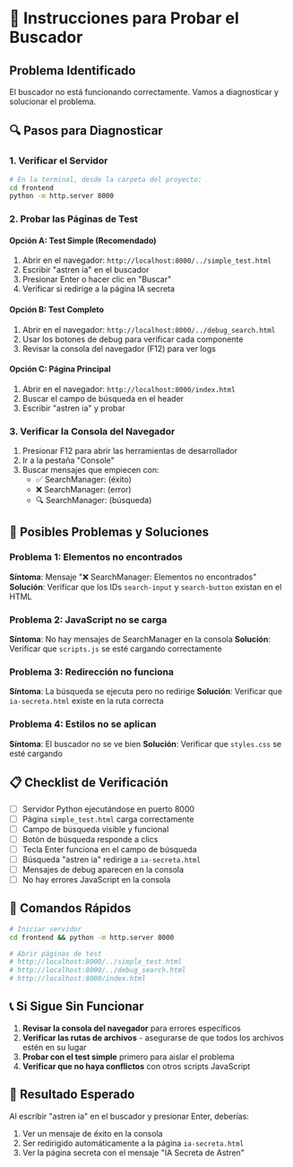 # 🧪 Instrucciones para Probar el Buscador

## Problema Identificado
El buscador no está funcionando correctamente. Vamos a diagnosticar y solucionar el problema.

## 🔍 Pasos para Diagnosticar

### 1. Verificar el Servidor
```bash
# En la terminal, desde la carpeta del proyecto:
cd frontend
python -m http.server 8000
```

### 2. Probar las Páginas de Test

#### Opción A: Test Simple (Recomendado)
1. Abrir en el navegador: `http://localhost:8000/../simple_test.html`
2. Escribir "astren ia" en el buscador
3. Presionar Enter o hacer clic en "Buscar"
4. Verificar si redirige a la página IA secreta

#### Opción B: Test Completo
1. Abrir en el navegador: `http://localhost:8000/../debug_search.html`
2. Usar los botones de debug para verificar cada componente
3. Revisar la consola del navegador (F12) para ver logs

#### Opción C: Página Principal
1. Abrir en el navegador: `http://localhost:8000/index.html`
2. Buscar el campo de búsqueda en el header
3. Escribir "astren ia" y probar

### 3. Verificar la Consola del Navegador
1. Presionar F12 para abrir las herramientas de desarrollador
2. Ir a la pestaña "Console"
3. Buscar mensajes que empiecen con:
   - ✅ SearchManager: (éxito)
   - ❌ SearchManager: (error)
   - 🔍 SearchManager: (búsqueda)

## 🐛 Posibles Problemas y Soluciones

### Problema 1: Elementos no encontrados
**Síntoma**: Mensaje "❌ SearchManager: Elementos no encontrados"
**Solución**: Verificar que los IDs `search-input` y `search-button` existan en el HTML

### Problema 2: JavaScript no se carga
**Síntoma**: No hay mensajes de SearchManager en la consola
**Solución**: Verificar que `scripts.js` se esté cargando correctamente

### Problema 3: Redirección no funciona
**Síntoma**: La búsqueda se ejecuta pero no redirige
**Solución**: Verificar que `ia-secreta.html` existe en la ruta correcta

### Problema 4: Estilos no se aplican
**Síntoma**: El buscador no se ve bien
**Solución**: Verificar que `styles.css` se esté cargando

## 📋 Checklist de Verificación

- [ ] Servidor Python ejecutándose en puerto 8000
- [ ] Página `simple_test.html` carga correctamente
- [ ] Campo de búsqueda visible y funcional
- [ ] Botón de búsqueda responde a clics
- [ ] Tecla Enter funciona en el campo de búsqueda
- [ ] Búsqueda "astren ia" redirige a `ia-secreta.html`
- [ ] Mensajes de debug aparecen en la consola
- [ ] No hay errores JavaScript en la consola

## 🚀 Comandos Rápidos

```bash
# Iniciar servidor
cd frontend && python -m http.server 8000

# Abrir páginas de test
# http://localhost:8000/../simple_test.html
# http://localhost:8000/../debug_search.html
# http://localhost:8000/index.html
```

## 📞 Si Sigue Sin Funcionar

1. **Revisar la consola del navegador** para errores específicos
2. **Verificar las rutas de archivos** - asegurarse de que todos los archivos estén en su lugar
3. **Probar con el test simple** primero para aislar el problema
4. **Verificar que no haya conflictos** con otros scripts JavaScript

## 🎯 Resultado Esperado

Al escribir "astren ia" en el buscador y presionar Enter, deberías:
1. Ver un mensaje de éxito en la consola
2. Ser redirigido automáticamente a la página `ia-secreta.html`
3. Ver la página secreta con el mensaje "IA Secreta de Astren" 